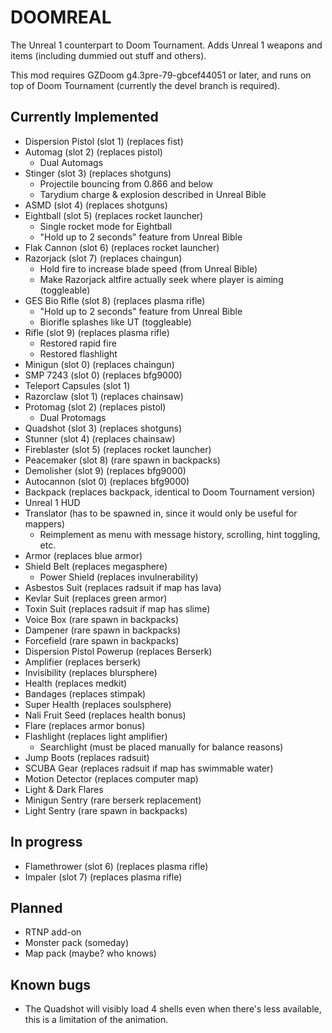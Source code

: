 # DOOMREAL

The Unreal 1 counterpart to Doom Tournament. Adds Unreal 1 weapons and items
(including dummied out stuff and others).

This mod requires GZDoom g4.3pre-79-gbcef44051 or later, and runs on top of
Doom Tournament (currently the devel branch is required).

## Currently Implemented

 - Dispersion Pistol (slot 1) (replaces fist)
 - Automag (slot 2) (replaces pistol)
   - Dual Automags
 - Stinger (slot 3) (replaces shotguns)
   - Projectile bouncing from 0.866 and below
   - Tarydium charge & explosion described in Unreal Bible
 - ASMD (slot 4) (replaces shotguns)
 - Eightball (slot 5) (replaces rocket launcher)
   - Single rocket mode for Eightball
   - "Hold up to 2 seconds" feature from Unreal Bible
 - Flak Cannon (slot 6) (replaces rocket launcher)
 - Razorjack (slot 7) (replaces chaingun)
   - Hold fire to increase blade speed (from Unreal Bible)
   - Make Razorjack altfire actually seek where player is aiming (toggleable)
 - GES Bio Rifle (slot 8) (replaces plasma rifle)
   - "Hold up to 2 seconds" feature from Unreal Bible
   - Biorifle splashes like UT (toggleable)
 - Rifle (slot 9) (replaces plasma rifle)
   - Restored rapid fire
   - Restored flashlight
 - Minigun (slot 0) (replaces chaingun)
 - SMP 7243 (slot 0) (replaces bfg9000)
 - Teleport Capsules (slot 1)
 - Razorclaw (slot 1) (replaces chainsaw)
 - Protomag (slot 2) (replaces pistol)
   - Dual Protomags
 - Quadshot (slot 3) (replaces shotguns)
 - Stunner (slot 4) (replaces chainsaw)
 - Fireblaster (slot 5) (replaces rocket launcher)
 - Peacemaker (slot 8) (rare spawn in backpacks)
 - Demolisher (slot 9) (replaces bfg9000)
 - Autocannon (slot 0) (replaces bfg9000)
 - Backpack (replaces backpack, identical to Doom Tournament version)
 - Unreal 1 HUD
 - Translator (has to be spawned in, since it would only be useful for mappers)
   - Reimplement as menu with message history, scrolling, hint toggling, etc.
 - Armor (replaces blue armor)
 - Shield Belt (replaces megasphere)
   - Power Shield (replaces invulnerability)
 - Asbestos Suit (replaces radsuit if map has lava)
 - Kevlar Suit (replaces green armor)
 - Toxin Suit (replaces radsuit if map has slime)
 - Voice Box (rare spawn in backpacks)
 - Dampener (rare spawn in backpacks)
 - Forcefield (rare spawn in backpacks)
 - Dispersion Pistol Powerup (replaces Berserk)
 - Amplifier (replaces berserk)
 - Invisibility (replaces blursphere)
 - Health (replaces medkit)
 - Bandages (replaces stimpak)
 - Super Health (replaces soulsphere)
 - Nali Fruit Seed (replaces health bonus)
 - Flare (replaces armor bonus)
 - Flashlight (replaces light amplifier)
   - Searchlight (must be placed manually for balance reasons)
 - Jump Boots (replaces radsuit)
 - SCUBA Gear (replaces radsuit if map has swimmable water)
 - Motion Detector (replaces computer map)
 - Light & Dark Flares
 - Minigun Sentry (rare berserk replacement)
 - Light Sentry (rare spawn in backpacks)

## In progress

 - Flamethrower (slot 6) (replaces plasma rifle)
 - Impaler (slot 7) (replaces plasma rifle)

## Planned

 - RTNP add-on
 - Monster pack (someday)
 - Map pack (maybe? who knows)

## Known bugs

 - The Quadshot will visibly load 4 shells even when there's less available,
   this is a limitation of the animation.
